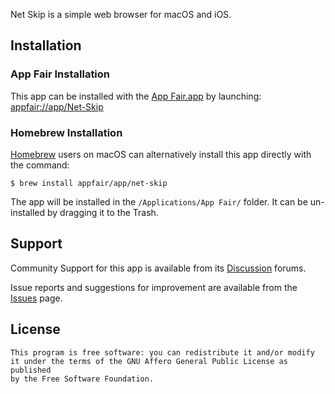 
Net Skip is a simple web browser for macOS and iOS.

## Installation

### App Fair Installation

This app can be installed with the [App Fair.app](https://www.appfair.net)
by launching: [appfair://app/Net-Skip](appfair://app/Net-Skip)

### Homebrew Installation

[Homebrew](https://brew.sh/) users on macOS can alternatively
install this app directly with the command:

```shell
$ brew install appfair/app/net-skip
```

The app will be installed in the `/Applications/App Fair/` folder.
It can be un-installed by dragging it to the Trash.

## Support

Community Support for this app is available from its
[Discussion](../../discussions) forums.

Issue reports and suggestions for improvement are available from the
[Issues](../../issues) page.

## License

    This program is free software: you can redistribute it and/or modify
    it under the terms of the GNU Affero General Public License as published
    by the Free Software Foundation.


